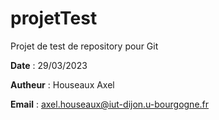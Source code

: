 # projetTest
Projet de test de repository pour Git

**Date** : 29/03/2023

**Autheur** : Houseaux Axel

**Email** : axel.houseaux@iut-dijon.u-bourgogne.fr
